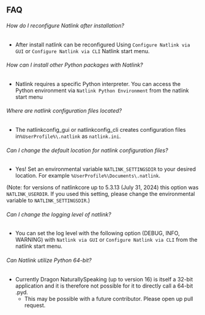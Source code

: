 ## **FAQ** <!-- {docsify-ignore} -->

###### How do I reconfigure Natlink after installation?

- After install natlink can be reconfigured Using `Configure Natlink via GUI` or `Configure Natlink via CLI` Natlink start menu.

###### How can I install other Python packages with Natlink?

- Natlink requires a specific Python interpreter. You can access the Python environment via `Natlink Python Environment` from the natlink start menu

###### Where are natlink configuration files located?

- The natlinkconfig_gui or natlinkconfig_cli creates configuration files in`%UserProfile%\.natlink` as `natlink.ini`.

###### Can I change the default location for natlink configuration files?

- Yes! Set an environmental variable `NATLINK_SETTINGSDIR` to your desired location. For example `%UserProfile%\Documents\.natlink`.

(Note: for versions of natlinkcore up to 5.3.13 (July 31, 2024) this option was `NATLINK_USERDIR`. If you used this setting, please change the environmental variable to `NATLINK_SETTINGSDIR`.)

###### Can I change the logging level of natlink?

- You can set the log level with the following option (DEBUG, INFO, WARNING) with `Natlink via GUI` or `Configure Natlink via CLI` from the natlink start menu.

###### Can Natlink utilize Python 64-bit?

- Currently Dragon NaturallySpeaking (up to version 16) is itself a 32-bit application and it is therefore not possible for it to directly call a 64-bit .pyd.
  - This may be possible with a future contributor. Please open up pull request.